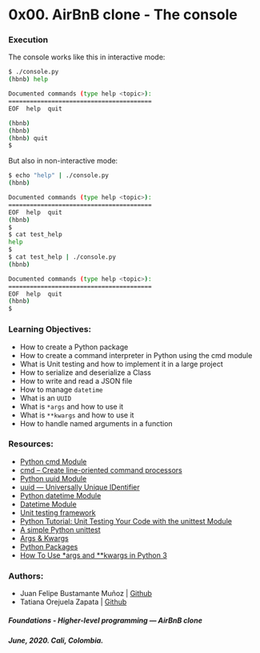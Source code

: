 # 0x00. AirBnB clone - The console

### Execution
The console works like this in interactive mode:
```bash
$ ./console.py
(hbnb) help

Documented commands (type help <topic>):
========================================
EOF  help  quit

(hbnb) 
(hbnb) 
(hbnb) quit
$
```
But also in non-interactive mode:
```bash
$ echo "help" | ./console.py
(hbnb)

Documented commands (type help <topic>):
========================================
EOF  help  quit
(hbnb) 
$
$ cat test_help
help
$
$ cat test_help | ./console.py
(hbnb)

Documented commands (type help <topic>):
========================================
EOF  help  quit
(hbnb) 
$
```
### Learning Objectives:
* How to create a Python package
* How to create a command interpreter in Python using the cmd module
* What is Unit testing and how to implement it in a large project
* How to serialize and deserialize a Class
* How to write and read a JSON file
* How to manage `datetime`
* What is an `UUID`
* What is `*args` and how to use it
* What is `**kwargs` and how to use it
* How to handle named arguments in a function

### Resources:
* [Python cmd Module](https://docs.python.org/3.4/library/cmd.html)
* [cmd – Create line-oriented command processors](https://pymotw.com/2/cmd/)
* [Python uuid Module](https://docs.python.org/3.4/library/uuid.html)
* [uuid — Universally Unique IDentifier](https://realpython.com/python-random/#one-last-candidate-uuid)
* [Python datetime Module](https://docs.python.org/3.4/library/datetime.html)
* [Datetime Module](https://realpython.com/python-datetime/#using-the-python-datetime-module)
* [Unit testing framework](https://docs.python.org/3.4/library/unittest.html#module-unittest)
* [Python Tutorial: Unit Testing Your Code with the unittest Module](https://www.youtube.com/watch?v=6tNS--WetLI&start=1828s)
* [A simple Python unittest](https://www.pythonsheets.com/notes/python-tests.html)
* [Args & Kwargs](https://realpython.com/python-kwargs-and-args/)
* [Python Packages](https://realpython.com/python-modules-packages/#python-packages)
* [How To Use *args and **kwargs in Python 3](https://www.digitalocean.com/community/tutorials/how-to-use-args-and-kwargs-in-python-3)

### Authors:
* Juan Felipe Bustamante Muñoz | [Github](https://github.com/jfbm74)
* Tatiana Orejuela Zapata | [Github](https://github.com/tatsOre)

##### Foundations - Higher-level programming ― AirBnB clone
##### June, 2020. Cali, Colombia.